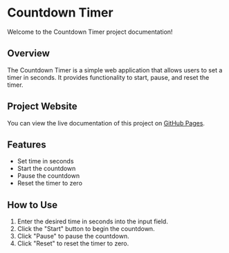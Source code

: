 # Countdown Timer

Welcome to the Countdown Timer project documentation!

## Overview

The Countdown Timer is a simple web application that allows users to set a timer in seconds. It provides functionality to start, pause, and reset the timer.

## Project Website

You can view the live documentation of this project on [GitHub Pages](https://jayson239.github.io/jayson239/).

## Features

- Set time in seconds
- Start the countdown
- Pause the countdown
- Reset the timer to zero

## How to Use

1. Enter the desired time in seconds into the input field.
2. Click the "Start" button to begin the countdown.
3. Click "Pause" to pause the countdown.
4. Click "Reset" to reset the timer to zero.
